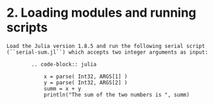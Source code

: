 # 2. Loading modules and running scripts

    Load the Julia version 1.8.5 and run the following serial script (``serial-sum.jl``) which accepts two integer arguments as input: 

            .. code-block:: julia

                x = parse( Int32, ARGS[1] )
                y = parse( Int32, ARGS[2] )
                summ = x + y
                println("The sum of the two numbers is ", summ)
